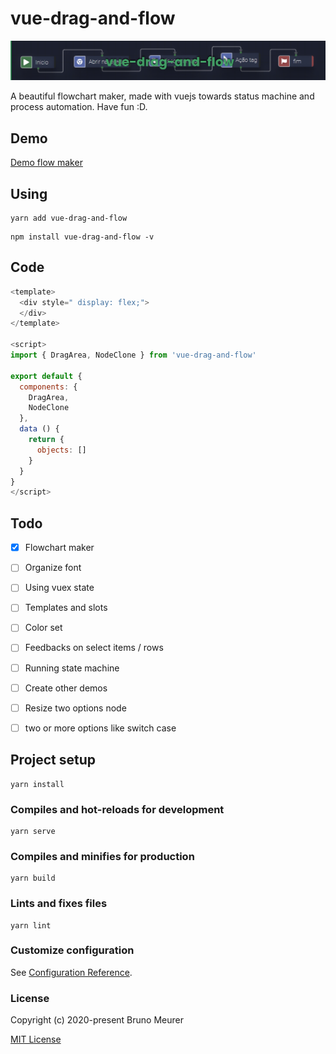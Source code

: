 # vue-drag-and-flow

![Image of Yaktocat](./public/banner.png)

A beautiful flowchart maker, made with vuejs towards status machine and process automation. Have fun :D.

## Demo
[Demo flow maker](https://brunofmeurer.github.io/vue-drag-and-flow/)

## Using
```
yarn add vue-drag-and-flow
```

```
npm install vue-drag-and-flow -v
```

## Code
```javascript
<template>
  <div style=" display: flex;">
  </div>
</template>

<script>
import { DragArea, NodeClone } from 'vue-drag-and-flow'

export default {
  components: {
    DragArea,
    NodeClone
  },
  data () {
    return {
      objects: []
    }
  }
}
</script>

```


## Todo
- [x] Flowchart maker
- [ ] Organize font
- [ ] Using vuex state
- [ ] Templates and slots
- [ ] Color set
- [ ] Feedbacks on select items / rows
- [ ] Running state machine
- [ ] Create other demos
- [ ] Resize two options node
- [ ] two or more options like switch case


## Project setup
```
yarn install
```

### Compiles and hot-reloads for development
```
yarn serve
```

### Compiles and minifies for production
```
yarn build
```

### Lints and fixes files
```
yarn lint
```

### Customize configuration
See [Configuration Reference](https://cli.vuejs.org/config/).

### License
Copyright (c) 2020-present Bruno Meurer

[MIT License](./LICENSE)